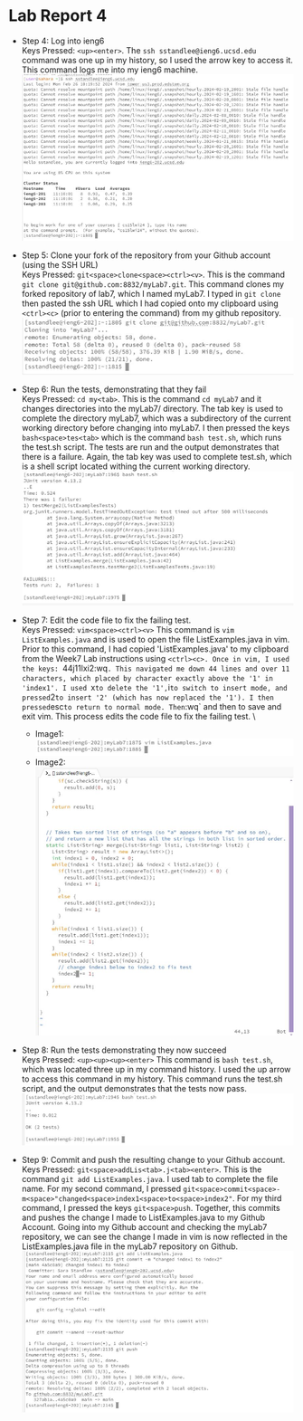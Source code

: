 # Lab Report 4
* Step 4: Log into ieng6 \
  Keys Pressed: `<up><enter>`. The `ssh sstandlee@ieng6.ucsd.edu` command was one up in my history, so I used the arrow key to access it. This command logs me into my ieng6 machine. \
  ![Image](Step4.JPG)

  
* Step 5: Clone your fork of the repository from your Github account (using the SSH URL) \
  Keys Pressed: `git<space>clone<space><ctrl><v>`. This is the command `git clone git@github.com:8832/myLab7.git`. This command clones my forked repository of lab7, which I named myLab7. I typed in `git clone ` then pasted the ssh URL which I had copied onto my clipboard using `<ctrl><c>` (prior to entering the command) from my github repository. \
  ![Image](Step5.JPG)

  
* Step 6: Run the tests, demonstrating that they fail \
  Keys Pressed: `cd my<tab>`. This is the command `cd myLab7` and it changes directories into the myLab7/ directory. The tab key is used to complete the directory myLab7, which was a subdirectory of the current working directory before changing into myLab7. I then pressed the keys `bash<space>tes<tab>` which is the command `bash test.sh`, which runs the test.sh script. The tests are run and the output demonstrates that there is a failure. Again, the tab key was used to complete test.sh, which is a shell script located withing the current working directory.\
  ![Image](Step6a.JPG)

  
* Step 7: Edit the code file to fix the failing test. \
  Keys Pressed: `vim<space><ctrl><v>` This command is `vim ListExamples.java` and is used to open the file ListExamples.java in vim. Prior to this command, I had copied 'ListExamples.java' to my clipboard from the Week7 Lab instructions using `<ctrl><c>. Once in vim, I used the keys: `44j11lxi2<escape>:wq<enter>`. This navigated me down 44 lines and over 11 characters, which placed by character exactly above the '1' in 'index1'. I used `x` to delete the '1', `i` to switch to insert mode, and pressed `2` to insert '2' (which has now replaced the '1'). I then pressed `esc` to return to normal mode. Then `:wq` and then <enter> to save and exit vim. This process edits the code file to fix the failing test. \
  * Image1: \
   ![Image](Step7a.JPG) 
  * Image2: \
  ![Image](Step7b.JPG) 
  
* Step 8: Run the tests demonstrating they now succeed \
  Keys Pressed: `<up><up><up><enter>` This command is `bash test.sh`, which was located three up in my command history. I used the up arrow to access this command in my history. This command runs the test.sh script, and the output demonstrates that the tests now pass. \
  ![Image](Step8.JPG)
  
* Step 9: Commit and push the resulting change to your Github account. \
  Keys Pressed: `git<space>addLis<tab>.j<tab><enter>`. This is the command `git add ListExamples.java`. I used tab to complete the file name. For my second command, I pressed `git<space>commit<space>-m<space>"changed<space>index1<space>to<space>index2"`. For my third command, I pressed the keys `git<space>push`. Together, this commits and pushes the change I made to ListExamples.java to my Github Account. Going into my Github account and checking the myLab7 repository, we can see the change I made in vim is now reflected in the ListExamples.java file in the myLab7 repository on Github. \
  ![Image](Step9.JPG)
